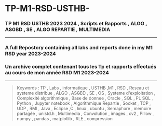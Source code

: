 # TP-M1-RSD-USTHB-

### TP M1 RSD USTHB 2023 2024 , Scripts et Rapports , ALGO , ASGBD , SE , ALGO REPARTIE , MULTIMEDIA 
---
###  A full Repostory containing all labs and reports done in my M1 RSD year 2023-2024
###  Un archive complet contenant tous les Tp et rapports effectués au cours de mon année RSD M1 2023-2024

---


>Keywords : TP , Labs , informatique , USTHB ,M1 , RSD , Reseau et systeme distribue ,   ALGO , ASGBD , SE , OS , Systeme d'exploitation , Complexité algorithmique , Base de donnee , Oracle , SQL , PL SQL , Python , Jupyter notebook , Algorithmique Repartie , Socket , TCP , UDP , RMI , Java , Eclipse ,C , linux , ubuntu , Semaphore , memoire partagée , unistd.h ,  Multimedia , Convolution , images , cv2 , Pillow , numpy , pandas , matplotlib , RLE , compression 
